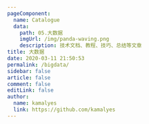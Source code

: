 ```yaml
---
pageComponent:
  name: Catalogue
  data:
    path: 05.大数据
    imgUrl: /img/panda-waving.png
    description: 技术文档、教程、技巧、总结等文章
title: 大数据
date: 2020-03-11 21:50:53
permalink: /bigdata/
sidebar: false
article: false
comment: false
editLink: false
author:
  name: kamalyes
  link: https://github.com/kamalyes
---
```

